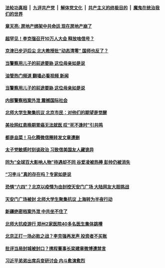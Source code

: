 ####  [法轮功真相](../../../../basic/blob/master/README.md?t=05260731) &nbsp;|&nbsp; [九评共产党](../../../../9ping.md/blob/master/README.md?t=05260731) &nbsp;|&nbsp; [解体党文化](../../../../jtdwh.md/blob/master/README.md?t=05260731)  &nbsp;|&nbsp; [共产主义的终极目的](../../../../gczydzjmd.md/blob/master/README.md?t=05260731) &nbsp;|&nbsp; [魔鬼在统治我们的世界](../../../../mgztzwmdsj.md/blob/master/README.md?t=05260731) 

#### [章天亮: 房地产绑架中共命运  现在房地产崩了](../pages/soh5/623477.md?t=05260731) 
#### [超罕见！李克强召开10万人大会 释放啥信号？](../pages/soh5/623483.md?t=05260731) 
#### [京津已步沪后尘 北大教授批“动态清零” 国师也反了？](../pages/soh5/623417.md?t=05260731) 
#### [当警察用儿子的前途要胁 这位母亲如是说](../pages/soh5/623459.md?t=05260731) 
#### [油管热门频道 翻墙必看视频 新闻](http://45.76.130.85:81/youtube.html?05260731)
#### [当警察用儿子的前途要胁 这位母亲如是说](../pages/soh5/623459.md?t=05260731) 
#### [内部警察档案外泄  震撼国际社会](../pages/soh5/623423.md?t=05260731) 
#### [北师大学生聚集抗议  北京市民：对他们的期望是觉醒](../pages/soh5/623426.md?t=05260731) 
#### [美妆网红患晚期胃癌无法就医 叹“死不逢时”引共鸣](../pages/soh5/623384.md?t=05260731) 
#### [都是韭菜！马化腾微信圈转发文章遭删](../pages/soh5/623381.md?t=05260731) 
#### [太子党敏感时刻谈政治 习致信美国友人藏诡异](../pages/soh5/623297.md?t=05260731) 
#### [同为“全球百大影响人物”待遇却不同 谷爱凌被热捧 彭帅仍被消失](../pages/soh5/623345.md?t=05260731) 
#### [“习李斗”真的存在吗？专家如是说](../pages/soh5/623348.md?t=05260731) 
#### [恐惧“六四”？北京以疫情为由封控天安门广场 大陆网友大胆挑战](../pages/soh5/623300.md?t=05260731) 
#### [天安门广场被封 北师大学生聚集抗议 上海转为半夜行动](../pages/soh5/623186.md?t=05260731) 
#### [新疆绝密档案外泄 中共坐不住了](../pages/soh5/623204.md?t=05260731) 
#### [北师大抗疫游行 郑州2家医院40多名医生集体跳槽](../pages/soh5/623153.md?t=05260731) 
#### [北京正打一场必败之战？李克强再发声 投资者不买账](../pages/soh5/623138.md?t=05260731) 
#### [批评当局封城被封口？携程董事长梁建章微博遭禁言](../pages/soh5/623078.md?t=05260731) 
#### [习近平弟弟出席兵变研讨会 内斗愈演愈烈](../pages/soh5/623096.md?t=05260731) 
<img src='http://gfw-breaker.win/goodnews/indexes/soh5.md' width='0px' height='0px'/>
